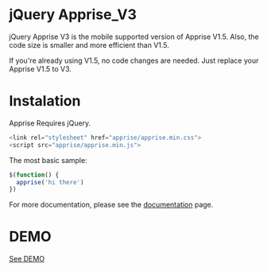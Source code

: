 # jQuery Apprise_V3
jQuery Apprise V3 is the mobile supported version of Apprise V1.5.
Also, the code size is smaller and more efficient than V1.5.

If you're already using V1.5, no code changes are needed. 
Just replace your Apprise V1.5 to V3.


# Instalation

Apprise Requires jQuery.

```js
<link rel="stylesheet" href="apprise/apprise.min.css">
<script src="apprise/apprise.min.js">
```
The most basic sample:

```js
$(function() {
  apprise('hi there')
})
```

For more documentation, please see the [documentation](https://exis9.github.io/Apprise_V3/apprise/sample.html) page.

# DEMO

[See DEMO](https://exis9.github.io/Apprise_V3/apprise/sample.html)
